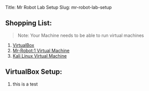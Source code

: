 Title: Mr Robot Lab Setup
Slug: mr-robot-lab-setup


## Shopping List:
 >Note: Your Machine needs to be able to run virtual machines

  1. [VirtualBox](https://www.virtualbox.com/wiki/Downloads) 
  2. [Mr-Robot:1 Virtual Machine](https://www.vulnhub.com/entry/mr-robot-1,151/)
  3. [Kali Linux Virtual Machine](https://www.offensive-security.com/kali-linux-vm-vmware-virtualbox-hyperv-image-download/)

## VirtualBox Setup:
  1. this is a test
